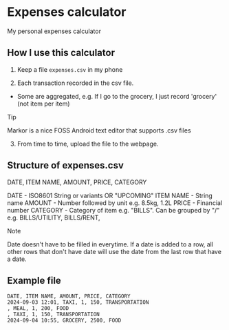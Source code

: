 # Expenses calculator

My personal expenses calculator

## How I use this calculator

1. Keep a file `expenses.csv` in my phone

2. Each transaction recorded in the csv file. 
- Some are aggregated, e.g. If I go to the grocery, I just record 'grocery' (not item per item)
> [!TIP]
> Markor is a nice FOSS Android text editor that supports .csv files

3. From time to time, upload the file to the webpage.

## Structure of expenses.csv

DATE, ITEM NAME, AMOUNT, PRICE, CATEGORY

DATE - ISO8601 String or variants OR "UPCOMING"
ITEM NAME - String name
AMOUNT - Number followed by unit e.g. 8.5kg, 1.2L
PRICE - Financial number
CATEGORY - Category of item e.g. "BILLS". Can be grouped by "/" e.g. BILLS/UTILITY, BILLS/RENT,

> [!NOTE]  
> Date doesn't have to be filled in everytime. If a date is added to a row, all other rows that don't have date will use the date from the last row that have a date.


## Example file

```csv
DATE, ITEM NAME, AMOUNT, PRICE, CATEGORY
2024-09-03 12:01, TAXI, 1, 150, TRANSPORTATION
, MEAL, 1, 200, FOOD
, TAXI, 1, 150, TRANSPORTATION
2024-09-04 10:55, GROCERY, 2500, FOOD
```

